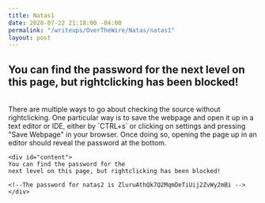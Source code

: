 ```yaml
---
title: Natas1
date: 2020-07-22 21:18:00 -04:00
permalink: "/writeups/OverTheWire/Natas/natas1"
layout: post
---
```


## You can find the password for the next level on this page, but rightclicking has been blocked!
<br/>
There are multiple ways to go about checking the source without rightclicking. One particular way is to save the webpage and open it up in a text editor or IDE, either by `CTRL+s` or clicking on settings and pressing "Save Webpage" in your browser. Once doing so, opening the page up in an editor should reveal the password at the bottom.
<br/>

    <div id="content">
    You can find the password for the
    next level on this page, but rightclicking has been blocked!

    <!--The password for natas2 is ZluruAthQk7Q2MqmDeTiUij2ZvWy2mBi -->
    </div>
